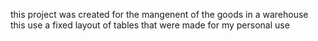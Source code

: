 this project was created for the mangenent of the goods in a warehouse this use a fixed layout of tables that were made for my personal use 
